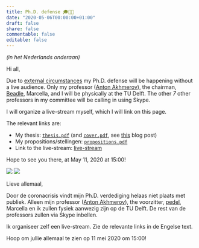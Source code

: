 ```yaml
---
title: Ph.D. defense 🎓👨‍🎓
date: "2020-05-06T00:00:00+01:00"
draft: false
share: false
commentable: false
editable: false
---
```


*(in het Nederlands onderaan)*

Hi all,

Due to [external circumstances](https://lmgtfy.com/?q=corona+crisis) my Ph.D. defense will be happening without a live audience.
Only my professor ([Anton Akhmerov](https://antonakhmerov.org/)), the chairman, [Beadle](https://en.wikipedia.org/wiki/Bedel), Marcella, and I will be physically at the TU Delft.
The other *7* other professors in my committee will be calling in using Skype.

I will organize a live-stream myself, which I will link on this page.

The relevant links are:

- My thesis: [`thesis.pdf`](http://files.nijho.lt/thesis.pdf) (and [`cover.pdf`](http://files.nijho.lt/cover.pdf), see [this](https://quantumtinkerer.tudelft.nl/blog/thesis-cover/) blog post)
- My propositions/stellingen: [`propositions.pdf`](http://files.nijho.lt/propositions.pdf)
- Link to the live-stream: [live-stream](https://www.youtube.com/watch?v=Alnyq_NNhVo)

Hope to see you there, at May 11, 2020 at 15:00!

![](https://github.com/basnijholt/thesis-cover/raw/master/images/close-up.jpg)
![](https://github.com/basnijholt/thesis-cover/raw/master/images/theses.jpg)

Lieve allemaal,

Door de coronacrisis vindt mijn Ph.D. verdediging helaas niet plaats met publiek.
Alleen mijn professor ([Anton Akhmerov](https://antonakhmerov.org/)), the voorzitter, [pedel](https://nl.wikipedia.org/wiki/Pedel), Marcella en ik zullen fysiek aanwezig zijn op de TU Delft.
De rest van de professors zullen via Skype inbellen.

Ik organiseer zelf een live-stream. Zie de relevante links in de Engelse text.

Hoop om jullie allemaal te zien op 11 mei 2020 om 15:00!
